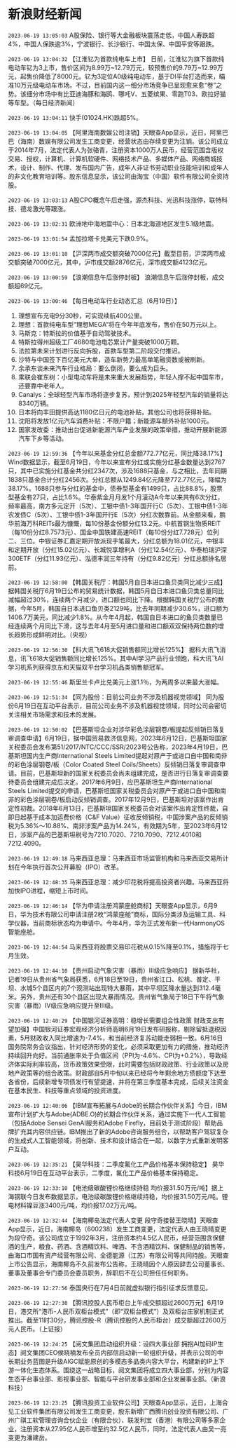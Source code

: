 # 新浪财经新闻
`2023-06-19 13:05:03` A股保险、银行等大金融板块震荡走低，中国人寿跌超4%，中国人保跌逾3%，宁波银行、长沙银行、中国太保、中国平安等跟跌。

`2023-06-19 13:04:32` 【江淮钇为首款纯电车上市】 日前，江淮钇为旗下首款纯电动车钇为3上市，售价区间为8.99万~12.79万元，较预售价的9.79万~12.99万元，起售价降低了8000元。钇为3定位A0级纯电动车，基于DI平台打造而来，瞄准10万元级电动车市场。不过，目前国内这一细分市场竞争已呈现愈来愈“卷”之势。该细分市场中有比亚迪海豚和海鸥、哪吒V、五菱缤果、零跑T03、欧拉好猫等车型。（每日经济新闻）

`2023-06-19 13:04:11` 快手(01024.HK)跌超5%。

`2023-06-19 13:04:05` 【阿里海南数娱公司注销】天眼查App显示，近日，阿里巴巴（海南）数娱有限公司发生工商变更，经营状态由存续变更为注销。该公司成立于2014年7月，法定代表人为张骆青，注册资本1000万人民币，经营范围含版权交易、授权，计算机、计算机软硬件、网络技术产品、多媒体产品、网络商城技术，设计、制作、代理、发布国内广告，成年人非证书劳动职业技能培训和成年人的非文化教育培训等。股东信息显示，该公司由淘宝（中国）软件有限公司全资持股。

`2023-06-19 13:03:13` A股CPO概念午后走强，源杰科技、光迅科技涨停，联特科技、德龙激光等跟涨。

`2023-06-19 13:02:31` 欧洲地中海地震中心：日本北海道地区发生5.1级地震。

`2023-06-19 13:01:54` 孟加拉塔卡兑美元下跌0.9%。

`2023-06-19 13:01:10` 【沪深两市成交额突破7000亿元】截至目前，沪深两市成交额突破7000亿元，其中，沪市成交额2876亿元，深市成交额4123亿元。

`2023-06-19 13:00:59` 【浪潮信息午后涨停封板】 浪潮信息午后涨停封板，成交额超69亿元。

`2023-06-19 13:00:46` 【每日电动车行业动态汇总（6月19日）】
1. 理想宣布充电9分30秒，可实现续航400公里。
2. 理想：首款纯电车型“理想MEGA”将在今年年底发布，售价在50万元以上。
3. 马斯克：特斯拉的价值基于自动驾驶技术。
4. 特斯拉得州超级工厂4680电池电芯累计产量突破1000万颗。
5. 法拉第未来计划进行反向拆股，首款车型第二阶段交付推迟。
6. 沙特与中国签下百亿美元大单，造车新势力最高单笔融资数或被刷新。
7. 余承东谈未来汽车行业格局：要么倒闭，要么成为巨头。
8. 乘联会崔东树：小型电动车将是未来重大发展趋势，年轻人撑不起中国车市，还要靠中老年人。
9. Canalys：全球轻型汽车市场将逐步复苏，预计到2025年轻型汽车的销量将达8340万辆。
10. 日本将向丰田提供高达1180亿日元的电池补贴，其他公司也将获得补贴。
11. 沈阳将发放1亿元汽车消费补贴：不限户籍；新能源车额外补贴1000元。
12. 国家发改委：推动出台促进新能源汽车产业发展的政策举措，推动开展新能源汽车下乡等活动。

`2023-06-19 12:59:36` 【今年以来基金分红总金额772.77亿元，同比降38.17%】Wind数据显示，截至6月19日，今年以来宣布分红或实施分红基金数量达到2767只，其中已实施分红基金共分红2347次，涉及1688只基金，与之相比，去年同期1838只基金合计分红2456次。分红总额从1249.84亿元降至772.77亿元，降幅为38.17%。1688只参与分红的基金中，债券型基金有1499只，占比88.8%，股票型基金有27只，占比1.6%。华泰紫金月月发1个月滚动A今年以来共有6次分红，频率最高，南方多元定开（5次）、工银中债1-3年国开行C（5次）、工银中债1-3年农发债C（5次）、工银中债1-3年国开行E（5次）分红次数靠前。从金额来看，鹏华前海万科REITs最为慷慨，每10份基金份额分红13.2元。中航首钢生物质REIT（每10份分红8.7573元）、国金中国铁建高速REIT（每10份分红7.728元）位列二、三位。中银证券汇嘉定期开放派现手笔最大，分红总额为18.01亿元，中银丰和定期开放（分红15.02亿元）、长城悦享增利A（分红12.54亿元）、华泰柏瑞沪深300ETF（分红11.93亿元）、泓德丰润三年持有（分红9.82亿元）分红总额排名居前。

`2023-06-19 12:58:00` 【韩国关税厅：韩国5月自日本进口鱼贝类同比减少三成】据韩国关税厅6月19日公布的贸易统计数据，韩国5月自日本进口鱼贝类总量同比减幅超过30%，连续两个月减少，进口额也同比下降。根据韩国关税厅公布的数据，今年5月，韩国自日本进口鱼贝类2129吨，比去年同期减少30.6%，进口额为1406.7万美元，同比减少1.8%。从今年4月起，韩国自日本进口的鱼贝类数量已经连续两个月同比下滑，这与去年4月至5月进口量和进口额双双保持两位数的增长趋势形成鲜明对比。（央视）

`2023-06-19 12:56:30` 【科大讯飞618大促销售额同比增长125%】 据科大讯飞消息，讯飞618大促销售额同比增长125%。其中AI学习产品行业领跑，科大讯飞AI学习机系列获得京东和天猫双平台学习机品类销售额冠军。

`2023-06-19 12:55:46` 斯里兰卡卢比兑美元上涨1.1％，为两周多以来最大涨幅。

`2023-06-19 12:51:34` 【同为股份：目前公司业务不涉及机器视觉领域】 同为股份6月19日在互动平台表示，目前公司业务不涉及机器视觉领域，同时公司会密切关注相关市场需求和技术的发展。

`2023-06-19 12:50:02` 【巴基斯坦企业对涉华彩色涂层钢卷/板提起反倾销日落复审调查申请】6月19日，据中国贸易救济信息网，2023年6月12日，巴基斯坦国家关税委员会发布第51/2017/NTC/CCC/SSR/2023号公告称，2023年4月19日，巴基斯坦国内生产商International Steels Limited提起对原产于或进口自中国和南非的彩色涂层钢卷/板（Color Coated Steel Coils/Sheets）反倾销日落复审调查申请。目前，巴基斯坦新的国家关税委员会尚未组建完成，是否进行日落复审调查要待委员会组建完成后决定。2017年6月9日，应巴基斯坦生产商International Steels Limited提交的申请，巴基斯坦国家关税委员会对原产于或进口自中国和南非的彩色涂层钢卷/板启动反倾销调查。2017年12月9日，巴基斯坦对该案作出肯定性初裁。2018年6月13日，巴基斯坦国家关税委员会对该案作出肯定性终裁，自即日起基于成本加运费价格（C&F Value）征收反倾销税，中国涉案产品的反倾销税为5.36%～10.88%、南非涉案产品为14.24%，有效期为5年，至2023年6月12日，涉案产品的巴基斯坦税号为7210.7020、7210.7090、7212.4010和7212.4090。

`2023-06-19 12:49:18` 马来西亚总理：马来西亚市场监管机构和马来西亚交易所计划在今年执行首次公开募股（IPO）改革。

`2023-06-19 12:48:35` 马来西亚总理：减少印花税将提高投资者兴趣。马来西亚将加快IPO进程，缩短上市时间。

`2023-06-19 12:46:14` 【华为申请注册鸿蒙座舱商标】天眼查App显示，6月9日，华为技术有限公司申请注册2枚“鸿蒙座舱”商标，国际分类涉及运输工具、科学仪器，当前商标状态均为申请中。今年4月，华为正式发布新一代HarmonyOS智能座舱。

`2023-06-19 12:44:54` 马来西亚将股票交易印花税从0.15%降至0.1%，措施将于七月生效。

`2023-06-19 12:44:10` 【贵州启动气象灾害（暴雨）Ⅲ级应急响应】 据新华社，记者19日从贵州省气象局获悉，6月18日至19日，贵州省江口、松桃、普定、平坝、水城5个县区内的7个观测站出现特大暴雨，其中平坝区降水量达到312.4毫米。另外，贵州还有30个县区出现大暴雨情况。贵州省气象局于18日下午将气象灾害（暴雨）Ⅳ级应急响应提升至Ⅲ级。

`2023-06-19 12:40:29` 【中国银河证券高明：稳增长需要组合性政策 财政支出有望加强】中国银河证券宏观经济分析师高明6月19日发布研报称，剔除留抵退税因素，5月财政收入同比增速为-7.4%，和当前经济复苏动能走弱相一致。6月16日国务院常务会议指出，针对经济形势的变化，必须采取更加有力的措施，推动经济持续回升向好。当前通胀率处于负值区间（PPI为-4.6%、CPI为+0.2%），导致经济体实际利率较高，货币政策效果受限，此时需要包括财政政策、行业政策以及房地产政策等的组合政策。财政部自5月中旬以来已经将今年剩余地方债额度下达至各省份，后续新增专项债发行有望提速，并将在第三季度基本完成，后续关注资金在基本民生、科技等重点领域的投资进度。

`2023-06-19 12:40:06` 【IBM宣布拓展与Adobe的长期合作伙伴关系】今日，IBM宣布计划扩大与Adobe(ADBE.O)的长期合作伙伴关系，通过实施下一代人工智能（包括Adobe Sensei GenAI服务和Adobe Firefly，目前处于测试阶段）帮助品牌扩充其内容供应链。IBM推出了新的Adobe咨询服务组合，以帮助客户驾驭复杂的生成式人工智能领域，将创新、技术和设计结合在一起，以数字方式重新发明客户互动。

`2023-06-19 12:35:21` 【昊华科技：二季度氟化工产品价格基本保持稳定】 昊华科技6月19日在互动平台表示，二季度，氟化工产品价格基本保持稳定。

`2023-06-19 12:33:10` 【电池级碳酸锂价格继续持稳 均价报31.50万元/吨】据上海钢联今日发布数据显示，电池级碳酸锂价格继续持稳，均价报31.50万元/吨。锂电材料镍豆涨3400元/吨，均价报17.02万元/吨。

`2023-06-19 12:32:44` 【海南椰岛法定代表人变更 段守奇接替王晓晴】天眼查App显示，近日，海南椰岛（600238）发生工商变更，法定代表人由王晓晴变更为段守奇。该公司成立于1992年3月，注册资本约4.5亿人民币，经营范围含保健酒的生产，粮食、药酒、含酒精饮料、啤酒、不含酒精饮料、保健制品的销售等，由海口市国有资产经营有限公司、全德能源（江苏）有限公司等共同持股。天眼查上市公告显示，海南椰岛不久前发布公告称，王晓晴因个人原因辞去公司董事长、董事及董事会专门委员会委员职务，辞职后不在公司担任任何职务。

`2023-06-19 12:27:56` 泰国央行在7月4日前就虚拟银行指引征求反馈意见。

`2023-06-19 12:27:30` 【腾讯控股人民币柜台上午成交额超过2600万元】6月19日，港交所“港币-人民币双柜台模式”（即“双柜台模式”）及双柜台庄家机制正式推出。截至11时30分，腾讯控股-R（腾讯控股的人民币柜台）成交额超过2600万元人民币。（上证报）

`2023-06-19 12:24:25` 【阅文集团启动组织升级：设四大事业部 拥抱AI加码IP生态】阅文集团CEO侯晓楠发布全员内部信启动新一轮组织升级，并表示公司的中长期业务蓝图是升级AIGC赋能原创的多模态多品类内容大平台，构建新的IP上下游一体化生态体系。围绕这一战略目标，阅文集团将成立四大事业部，分别为内容生态平台事业部、影视事业部、智能与平台研发事业部和企业发展事业部。（新浪科技）

`2023-06-19 12:23:25` 【腾讯投资工业软件公司】天眼查App显示，近日，上海合见工业软件集团有限公司发生工商变更，股东新增广西腾讯创业投资有限公司、广州广祺工软管理咨询合伙企业（有限合伙）、联发利宝（香港）有限公司等多家企业，注册资本从27.95亿人民币增至约32.5亿人民币，同时，法定代表人由吴一亮变更为潘建岳。


